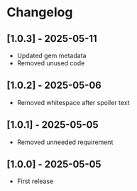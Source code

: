 # Changelog

## [1.0.3] - 2025-05-11

- Updated gem metadata
- Removed unused code

## [1.0.2] - 2025-05-06

- Removed whitespace after spoiler text

## [1.0.1] - 2025-05-05

- Removed unneeded requirement

## [1.0.0] - 2025-05-05

- First release
